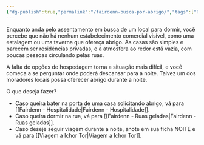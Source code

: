 ```yaml
---
{"dg-publish":true,"permalink":"/fairdenn-busca-por-abrigo/","tags":["RPG/livro-jogo/Aasthar/story-points"],"created":"2024-12-06T15:06:11.638-05:00","updated":"2025-01-08T16:14:25.689-05:00"}
---
```



Enquanto anda pelo assentamento em busca de um local para dormir, você percebe que não há nenhum estabelecimento comercial visível, como uma estalagem ou uma taverna que ofereça abrigo. As casas são simples e parecem ser residências privadas, e a atmosfera ao redor está vazia, com poucas pessoas circulando pelas ruas.

A falta de opções de hospedagem torna a situação mais difícil, e você começa a se perguntar onde poderá descansar para a noite. Talvez um dos moradores locais possa oferecer abrigo durante a noite.

O que deseja fazer?

- Caso queira bater na porta de uma casa solicitando abrigo, vá para [[Fairdenn - Hospitalidade\|Fairdenn - Hospitalidade]].
- Caso queira dormir na rua, vá para [[Fairdenn - Ruas geladas\|Fairdenn - Ruas geladas]].
- Caso deseje seguir viagem durante a noite, anote em sua ficha NOITE e vá para [[Viagem a Ichor Tor\|Viagem a Ichor Tor]].
